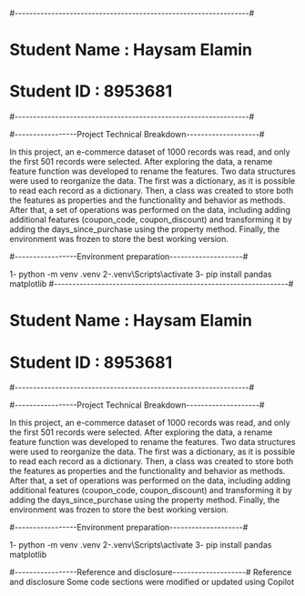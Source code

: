#----------------------------------------------------------------#
#  Student Name : Haysam Elamin                                  #
#  Student ID   : 8953681                                        #
#----------------------------------------------------------------#

#-----------------Project Technical Breakdown--------------------#

In this project, an e-commerce dataset of 1000 records was read, and only
 the first 501 records were selected. After exploring the data, a rename 
feature function was developed to rename the features. Two data structures 
were used to reorganize the data. The first was a dictionary, as it is possible
to read each record as a dictionary. Then, a class was created to store both the 
features as properties and the functionality and behavior as methods. After that, 
a set of operations was performed on the data, including adding additional features 
(coupon_code, coupon_discount) and transforming it by adding the days_since_purchase 
using the property method. Finally, the environment was frozen to store the best 
working version.


#-----------------Environment preparation--------------------#


1- python -m venv .venv
2-.venv\Scripts\activate
3- pip install pandas matplotlib
#----------------------------------------------------------------#
#  Student Name : Haysam Elamin                                  #
#  Student ID   : 8953681                                        #
#----------------------------------------------------------------#

#-----------------Project Technical Breakdown--------------------#

In this project, an e-commerce dataset of 1000 records was read, and only
 the first 501 records were selected. After exploring the data, a rename 
feature function was developed to rename the features. Two data structures 
were used to reorganize the data. The first was a dictionary, as it is possible
to read each record as a dictionary. Then, a class was created to store both the 
features as properties and the functionality and behavior as methods. After that, 
a set of operations was performed on the data, including adding additional features 
(coupon_code, coupon_discount) and transforming it by adding the days_since_purchase 
using the property method. Finally, the environment was frozen to store the best 
working version.


#-----------------Environment preparation--------------------#


1- python -m venv .venv
2-.venv\Scripts\activate
3- pip install pandas matplotlib


#-----------------Reference and disclosure--------------------#
Reference and disclosure Some code sections were modified or updated using Copilot
